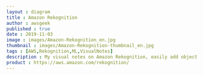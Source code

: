 ```yaml
---
layout : diagram
title : Amazon Rekognition
author : awsgeek
published : true
date : 2019-11-03
image : images/Amazon-Rekognition_en.jpg
thumbnail : images/Amazon-Rekognition-thumbnail_en.jpg
tags : [AWS,Rekognition,ML,VisualNotes]
description : My visual notes on Amazon Rekognition, easily add object and scene detecion, face recognition,content filtering and text detection to your applications. 
product : https://aws.amazon.com/rekognition/
---
```


